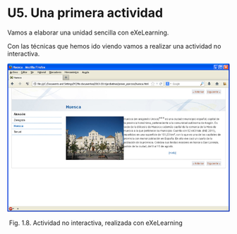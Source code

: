 
# U5. Una primera actividad

Vamos a elaborar una unidad sencilla con eXeLearning.

Con las técnicas que hemos ido viendo vamos a realizar una actividad no interactiva.

![](img/act_no_int.jpg)
<td style="text-align: center;"> Fig. 1.8. Actividad no interactiva, realizada con eXeLearning</td>

